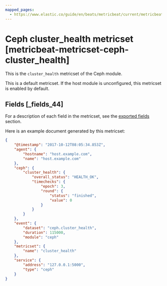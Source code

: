 ```yaml
---
mapped_pages:
  - https://www.elastic.co/guide/en/beats/metricbeat/current/metricbeat-metricset-ceph-cluster_health.html
---
```


# Ceph cluster_health metricset [metricbeat-metricset-ceph-cluster_health]

This is the `cluster_health` metricset of the Ceph module.

This is a default metricset. If the host module is unconfigured, this metricset is enabled by default.

## Fields [_fields_44]

For a description of each field in the metricset, see the [exported fields](/reference/metricbeat/exported-fields-ceph.md) section.

Here is an example document generated by this metricset:

```json
{
    "@timestamp": "2017-10-12T08:05:34.853Z",
    "agent": {
        "hostname": "host.example.com",
        "name": "host.example.com"
    },
    "ceph": {
        "cluster_health": {
            "overall_status": "HEALTH_OK",
            "timechecks": {
                "epoch": 3,
                "round": {
                    "status": "finished",
                    "value": 0
                }
            }
        }
    },
    "event": {
        "dataset": "ceph.cluster_health",
        "duration": 115000,
        "module": "ceph"
    },
    "metricset": {
        "name": "cluster_health"
    },
    "service": {
        "address": "127.0.0.1:5000",
        "type": "ceph"
    }
}
```


